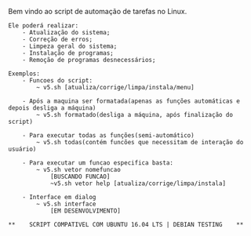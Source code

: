 Bem vindo ao script de automação de tarefas no Linux. 

    Ele poderá realizar:
        - Atualização do sistema;
        - Correção de erros;
        - Limpeza geral do sistema;
        - Instalação de programas;
        - Remoção de programas desnecessários;

    Exemplos:        
        - Funcoes do script:
            ~ v5.sh [atualiza/corrige/limpa/instala/menu]

        - Após a maquina ser formatada(apenas as funções automáticas e depois desliga a máquina)
            ~ v5.sh formatado(desliga a máquina, após finalização do script)

        - Para executar todas as funções(semi-automático)
            ~ v5.sh todas(contém funcões que necessitam de interação do usuário)

        - Para executar um funcao especifica basta:
            ~ v5.sh vetor nomefuncao
                [BUSCANDO FUNCAO]
                ~v5.sh vetor help [atualiza/corrige/limpa/instala]

        - Interface em dialog  
            ~ v5.sh interface
                [EM DESENVOLVIMENTO]

    **    SCRIPT COMPATIVEL COM UBUNTU 16.04 LTS | DEBIAN TESTING    **
